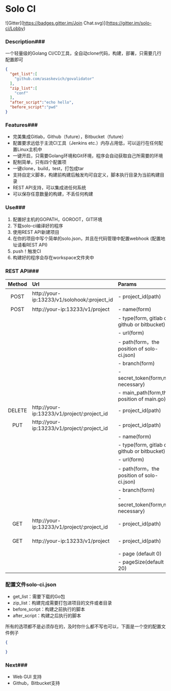 # Solo CI

![Gitter](https://badges.gitter.im/Join Chat.svg)](https://gitter.im/solo-ci/Lobby)

### Description###

一个轻量级的Golang CI/CD工具，全自动clone代码，构建，部署，只需要几行配置即可

```json
{
  "get_list":[
    "github.com/asaskevich/govalidator"
  ],
  "zip_list":[
    "conf"
  ],
  "after_script":"echo hello",
  "before_script":"pwd"
}
```

### Features###

- 完美集成Gitlab，Github（future），Bitbucket（future）
- 配置要求远低于主流CI工具（Jenkins etc.）内存占用低，可以运行在任何配置Linux主机中
- 一键开启，只需要Golang环境和Git环境，程序会自动获取自己所需要的环境
- 配制简单，只有四个配置项
- 一键clone，build，test，打包成tar
- 支持自定义脚本，构建前构建后触发均可自定义，脚本执行目录为当前构建目录
- REST API支持，可以集成进任何系统
- 可以保存任意数量的构建，不丢任何构建

### Use###

1. 配置好主机的GOPATH，GOROOT，GIT环境 
2. 下载solo-ci编译好的程序
3. 使用REST API新建项目
4. 在你的项目中写个简单的solo.json，并且在代码管理中配置webhook (配置地址请看REST API)
5. push！触发CI
6. 构建好的程序会存在workspace文件夹中

### REST API###

| Method | Url                                      | Params                                   | Description |
| :----: | :--------------------------------------- | :--------------------------------------- | :---------- |
|  POST  | http://your-ip:13233/v1/solohook/:project_id | - project_id(path)                       | 触发Webhook   |
|  POST  | http://your-ip:13233/v1/project          | - name(form)                             | 创建项目        |
|        |                                          | - type(form, gitlab or github or bitbucket) |             |
|        |                                          | - url(form)                              |             |
|        |                                          | - path(form，the position of solo-ci.json) |             |
|        |                                          | - branch(form)                           |             |
|        |                                          | - secret_token(form,not necessary)       |             |
|        |                                          | - main_path(form,the position of main.go) |             |
| DELETE | http://your-ip:13233/v1/project/:project_id | - project_id(path)                       | 删除项目        |
|  PUT   | http://your-ip:13233/v1/project/:project_id | - project_id(path)                       | 更新项目        |
|        |                                          | - name(form)                             |             |
|        |                                          | - type(form, gitlab or github or bitbucket) |             |
|        |                                          | - url(form)                              |             |
|        |                                          | - path(form，the position of solo-ci.json) |             |
|        |                                          | - branch(form)                           |             |
|        |                                          | - secret_token(form,not necessary)       |             |
|  GET   | http://your-ip:13233/v1/project/:project_id | - project_id(path)                       | 获取项目信息      |
|  GET   | http://your-ip:13233/v1/project          | - project_id(path)                       | 获取项目列表      |
|        |                                          | - page (default 0)                       |             |
|        |                                          | - pageSize(default 20)                   |             |

### 配置文件solo-ci.json

- get_list：需要下载的Go包
- zip_list：构建完成需要打包进项目的文件或者目录
- before_script：构建之前执行的脚本
- after_script：构建之后执行的脚本

所有的选项都不是必须存在的，及时你什么都不写也可以，下面是一个空的配置文件例子

```json
{
  
}
```

### Next###

- Web GUI 支持
- Github，Bitbucket支持